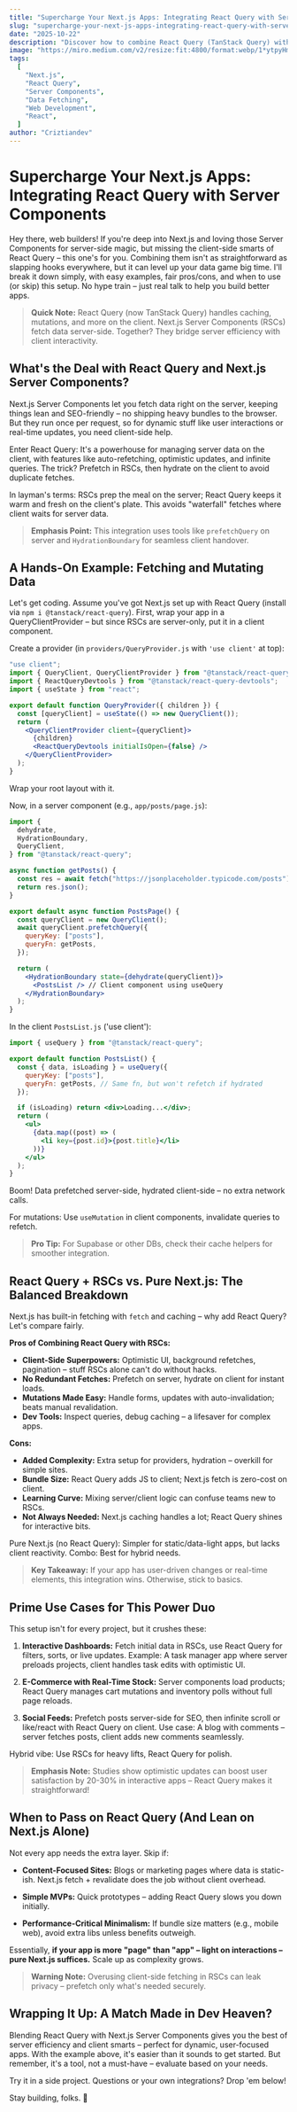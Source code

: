 ```yaml
---
title: "Supercharge Your Next.js Apps: Integrating React Query with Server Components"
slug: "supercharge-your-next-js-apps-integrating-react-query-with-server-components"
date: "2025-10-22"
description: "Discover how to combine React Query (TanStack Query) with Next.js Server Components for smarter data fetching, caching, and mutations. Get simple examples, real-world use cases, pros/cons, and tips on when this combo shines – or when to keep it simple."
image: "https://miro.medium.com/v2/resize:fit:4800/format:webp/1*ytpyHmnkGVBTSSjZdijFIg.png"
tags:
  [
    "Next.js",
    "React Query",
    "Server Components",
    "Data Fetching",
    "Web Development",
    "React",
  ]
author: "Criztiandev"
---
```


# Supercharge Your Next.js Apps: Integrating React Query with Server Components

Hey there, web builders! If you're deep into Next.js and loving those Server Components for server-side magic, but missing the client-side smarts of React Query – this one's for you. Combining them isn't as straightforward as slapping hooks everywhere, but it can level up your data game big time. I'll break it down simply, with easy examples, fair pros/cons, and when to use (or skip) this setup. No hype train – just real talk to help you build better apps.

> **Quick Note:** React Query (now TanStack Query) handles caching, mutations, and more on the client. Next.js Server Components (RSCs) fetch data server-side. Together? They bridge server efficiency with client interactivity.

## What's the Deal with React Query and Next.js Server Components?

Next.js Server Components let you fetch data right on the server, keeping things lean and SEO-friendly – no shipping heavy bundles to the browser. But they run once per request, so for dynamic stuff like user interactions or real-time updates, you need client-side help.

Enter React Query: It's a powerhouse for managing server data on the client, with features like auto-refetching, optimistic updates, and infinite queries. The trick? Prefetch in RSCs, then hydrate on the client to avoid duplicate fetches.

In layman's terms: RSCs prep the meal on the server; React Query keeps it warm and fresh on the client's plate. This avoids "waterfall" fetches where client waits for server data.

> **Emphasis Point:** This integration uses tools like `prefetchQuery` on server and `HydrationBoundary` for seamless client handover.

## A Hands-On Example: Fetching and Mutating Data

Let's get coding. Assume you've got Next.js set up with React Query (install via `npm i @tanstack/react-query`). First, wrap your app in a QueryClientProvider – but since RSCs are server-only, put it in a client component.

Create a provider (in `providers/QueryProvider.js` with `'use client'` at top):

```jsx
"use client";
import { QueryClient, QueryClientProvider } from "@tanstack/react-query";
import { ReactQueryDevtools } from "@tanstack/react-query-devtools";
import { useState } from "react";

export default function QueryProvider({ children }) {
  const [queryClient] = useState(() => new QueryClient());
  return (
    <QueryClientProvider client={queryClient}>
      {children}
      <ReactQueryDevtools initialIsOpen={false} />
    </QueryClientProvider>
  );
}
```

Wrap your root layout with it.

Now, in a server component (e.g., `app/posts/page.js`):

```jsx
import {
  dehydrate,
  HydrationBoundary,
  QueryClient,
} from "@tanstack/react-query";

async function getPosts() {
  const res = await fetch("https://jsonplaceholder.typicode.com/posts");
  return res.json();
}

export default async function PostsPage() {
  const queryClient = new QueryClient();
  await queryClient.prefetchQuery({
    queryKey: ["posts"],
    queryFn: getPosts,
  });

  return (
    <HydrationBoundary state={dehydrate(queryClient)}>
      <PostsList /> // Client component using useQuery
    </HydrationBoundary>
  );
}
```

In the client `PostsList.js` ('use client'):

```jsx
import { useQuery } from "@tanstack/react-query";

export default function PostsList() {
  const { data, isLoading } = useQuery({
    queryKey: ["posts"],
    queryFn: getPosts, // Same fn, but won't refetch if hydrated
  });

  if (isLoading) return <div>Loading...</div>;
  return (
    <ul>
      {data.map((post) => (
        <li key={post.id}>{post.title}</li>
      ))}
    </ul>
  );
}
```

Boom! Data prefetched server-side, hydrated client-side – no extra network calls.

For mutations: Use `useMutation` in client components, invalidate queries to refetch.

> **Pro Tip:** For Supabase or other DBs, check their cache helpers for smoother integration.

## React Query + RSCs vs. Pure Next.js: The Balanced Breakdown

Next.js has built-in fetching with `fetch` and caching – why add React Query? Let's compare fairly.

**Pros of Combining React Query with RSCs:**

- **Client-Side Superpowers:** Optimistic UI, background refetches, pagination – stuff RSCs alone can't do without hacks.
- **No Redundant Fetches:** Prefetch on server, hydrate on client for instant loads.
- **Mutations Made Easy:** Handle forms, updates with auto-invalidation; beats manual revalidation.
- **Dev Tools:** Inspect queries, debug caching – a lifesaver for complex apps.

**Cons:**

- **Added Complexity:** Extra setup for providers, hydration – overkill for simple sites.
- **Bundle Size:** React Query adds JS to client; Next.js fetch is zero-cost on client.
- **Learning Curve:** Mixing server/client logic can confuse teams new to RSCs.
- **Not Always Needed:** Next.js caching handles a lot; React Query shines for interactive bits.

Pure Next.js (no React Query): Simpler for static/data-light apps, but lacks client reactivity. Combo: Best for hybrid needs.

> **Key Takeaway:** If your app has user-driven changes or real-time elements, this integration wins. Otherwise, stick to basics.

## Prime Use Cases for This Power Duo

This setup isn't for every project, but it crushes these:

1. **Interactive Dashboards:** Fetch initial data in RSCs, use React Query for filters, sorts, or live updates. Example: A task manager app where server preloads projects, client handles task edits with optimistic UI.

2. **E-Commerce with Real-Time Stock:** Server components load products; React Query manages cart mutations and inventory polls without full page reloads.

3. **Social Feeds:** Prefetch posts server-side for SEO, then infinite scroll or like/react with React Query on client. Use case: A blog with comments – server fetches posts, client adds new comments seamlessly.

Hybrid vibe: Use RSCs for heavy lifts, React Query for polish.

> **Emphasis Note:** Studies show optimistic updates can boost user satisfaction by 20-30% in interactive apps – React Query makes it straightforward!

## When to Pass on React Query (And Lean on Next.js Alone)

Not every app needs the extra layer. Skip if:

- **Content-Focused Sites:** Blogs or marketing pages where data is static-ish. Next.js fetch + revalidate does the job without client overhead.

- **Simple MVPs:** Quick prototypes – adding React Query slows you down initially.

- **Performance-Critical Minimalism:** If bundle size matters (e.g., mobile web), avoid extra libs unless benefits outweigh.

Essentially, **if your app is more "page" than "app" – light on interactions – pure Next.js suffices.** Scale up as complexity grows.

> **Warning Note:** Overusing client-side fetching in RSCs can leak privacy – prefetch only what's needed securely.

## Wrapping It Up: A Match Made in Dev Heaven?

Blending React Query with Next.js Server Components gives you the best of server efficiency and client smarts – perfect for dynamic, user-focused apps. With the example above, it's easier than it sounds to get started. But remember, it's a tool, not a must-have – evaluate based on your needs.

Try it in a side project. Questions or your own integrations? Drop 'em below!

Stay building, folks. 🚀
